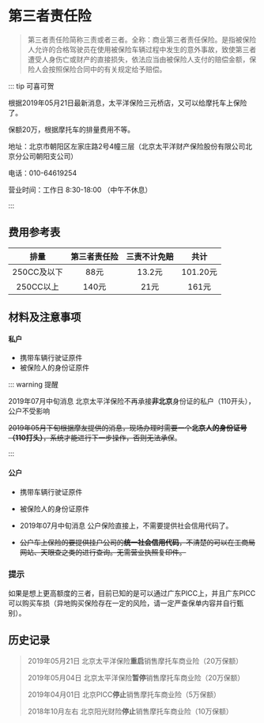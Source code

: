 # 第三者责任险

> 第三者责任险简称三责或者三者。全称：商业第三者责任保险。是指被保险人允许的合格驾驶员在使用被保险车辆过程中发生的意外事故，致使第三者遭受人身伤亡或财产的直接损失，依法应当由被保险人支付的赔偿金额，保险人会按照保险合同中的有关规定给予赔偿。

::: tip 可喜可贺

根据2019年05月21日最新消息，太平洋保险三元桥店，又可以给摩托车上保险了。

保额20万，根据摩托车的排量费用不等。

地址：北京市朝阳区左家庄路2号4幢三层（北京太平洋财产保险股份有限公司北京分公司朝阳支公司）

电话：010-64619254

营业时间：工作日 8:30-18:00 （中午不休息）

:::

## 费用参考表

|    排量     | 第三者责任险 | 三责不计免赔 |   共计   |
| :---------: | :----------: | :----------: | :------: |
| 250CC及以下 |     88元     |    13.2元    |  101.20元   |
|  250CC以上  |    140元     |     21元     | 161元 |

## 材料及注意事项

#### 私户

- 携带车辆行驶证原件
- 被保险人的身份证原件

::: warning 提醒

2019年07月中旬消息 北京太平洋保险不再承接**非北京**身份证的私户（110开头），公户不受影响

~~2019年05月下旬根据摩友提供的消息，现场办理时需要一个**北京人的身份证号（110打头）**，系统才能进行下一步操作，否则无法承保~~。


:::

#### 公户
- 携带车辆行驶证原件
- 被保险人的身份证原件
- 2019年07月中旬消息 公户保险直接上，不需要提供社会信用代码了。

- ~~公户车上保险的要提供挂户公司的**统一社会信用代码**，不清楚的可以在工商局网站、天眼查之类的进行查询。无需营业执照复印件。~~

### 提示

如果是想上更高额度的三者，目前已知的是可以通过广东PICC上，并且广东PICC可以购买车损（异地购买保险存在一定的风险，请一定严查保单内容并自行甄别）。


## 历史记录

> 2019年05月21日 北京太平洋保险**重启**销售摩托车商业险（20万保额）
>
> 2019年05月04日 北京太平洋保险**暂停**销售摩托车商业险（20万保额）
>
> 2019年04月01日 北京PICC**停止**销售摩托车商业险（5万保额）
>
> 2018年10月左右 北京阳光财险**停止**销售摩托车商业险（10万保额）
